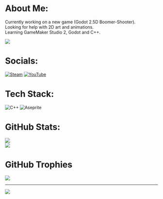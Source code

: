 # About Me:
Currently working on a new game (Godot 2.5D Boomer-Shooter).<br>
Looking for help with 2D art and animations.<br>
Learning GameMaker Studio 2, Godot and C++.<br>

<div id="header" align="left">
  <img src="https://i.pinimg.com/originals/8d/df/a8/8ddfa888e1191436592c00c7ed700844.gif"/>
</div>

# Socials:
<!--[![X](https://img.shields.io/badge/X-black.svg?logo=X&logoColor=white)](https://x.com/@The_Shady_Shade)-->
[![Steam](https://img.shields.io/badge/Steam-black?style=for-the-badge&logo=Steam&logoColor=white)](https://steamcommunity.com/id/TheShadyShade/)
[![YouTube](https://img.shields.io/badge/YouTube-%23FF0000?style=for-the-badge&logo=YouTube&logoColor=white)](https://www.youtube.com/@The-Shady-Shade)

# Tech Stack:
![C++](https://img.shields.io/badge/C++-%2300599C.svg?style=for-the-badge&logo=c%2B%2B&logoColor=white)
![Aseprite](https://img.shields.io/badge/Aseprite-FFFFFF?style=for-the-badge&logo=Aseprite&logoColor=#7D929E)

# GitHub Stats:
![](https://github-readme-stats.vercel.app/api?username=The-Shady-Shade&theme=tokyonight&hide_border=true&include_all_commits=true&count_private=true)<br/>
![](https://github-readme-streak-stats.herokuapp.com/?user=The-Shady-Shade&theme=tokyonight&hide_border=true)<br/>

# GitHub Trophies
![](https://github-profile-trophy.vercel.app/?username=The-Shady-Shade&theme=tokyonight&no-frame=true&no-bg=false&margin-w=4)

---
[![](https://visitcount.itsvg.in/api?id=The-Shady-Shade&icon=2&color=6)](https://visitcount.itsvg.in)

<!--
## You can help me by Donating
[![Patreon](https://img.shields.io/badge/Patreon-F96854?style=for-the-badge&logo=patreon&logoColor=white)](https://patreon.com/ShadyShade) [![Ko-Fi](https://img.shields.io/badge/Ko--fi-F16061?style=for-the-badge&logo=ko-fi&logoColor=white)](https://ko-fi.com/ShadyShade)
-->

<!-- Proudly created with GPRM ( https://gprm.itsvg.in ) -->
